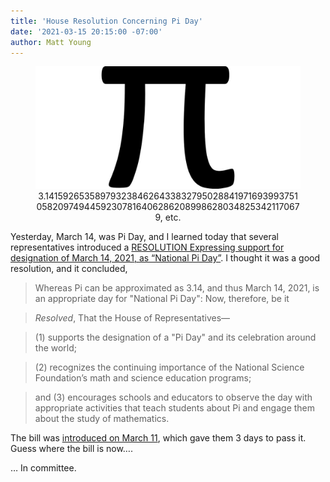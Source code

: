 ```yaml
---
title: 'House Resolution Concerning Pi Day'
date: '2021-03-15 20:15:00 -07:00'
author: Matt Young
---
```


<figure>
<img src="/uploads/2021/Pi.jpg" alt="100 digits of pi"/>
<figcaption><center>3.1415926535897932384626433832795028841971693993751058209749445923078164062862089986280348253421170679, etc.</center>
</figcaption>
</figure>

Yesterday, March 14, was Pi Day, and I learned today that several representatives introduced a <a href="https://www.congress.gov/117/bills/hres221/BILLS-117hres221ih.pdf">RESOLUTION Expressing support for designation of March 14, 2021, as &ldquo;National Pi Day&rdquo;</a>. I thought it was a good resolution, and it concluded,

>Whereas Pi can be approximated as 3.14, and thus March 14, 2021, is an appropriate day for "National Pi Day": Now, therefore, be it 

><i>Resolved</i>, That the House of Representatives— 

>(1) supports the designation of a "Pi Day" and its celebration around the world; 

>(2) recognizes the continuing importance of the National Science Foundation’s math and science education programs; 

>and (3) encourages schools and educators to observe the day with appropriate activities that teach students about Pi and engage them about the study of mathematics.

The bill was <a href="https://www.congress.gov/bill/117th-congress/house-resolution/221/all-info">introduced on March 11</a>, which gave them 3 days to pass it. Guess where the bill is now….

<!--more-->

… In committee.
